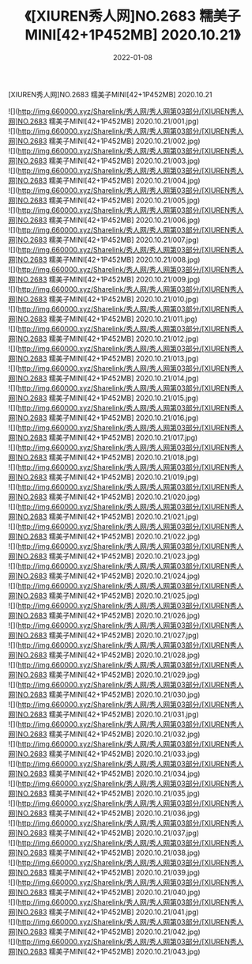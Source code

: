 ﻿---
layout: post
title:  《[XIUREN秀人网]NO.2683 糯美子MINI[42+1P452MB] 2020.10.21》
date:   2022-01-08
img: http://img.660000.xyz/Sharelink/秀人网/秀人网第03部分/[XIUREN秀人网]NO.2683 糯美子MINI[42+1P452MB] 2020.10.21/000.jpg
categories: [美女, 清纯, 唯美]
---

[XIUREN秀人网]NO.2683 糯美子MINI[42+1P452MB] 2020.10.21

 ![](http://img.660000.xyz/Sharelink/秀人网/秀人网第03部分/[XIUREN秀人网]NO.2683 糯美子MINI[42+1P452MB] 2020.10.21/001.jpg) <br>![](http://img.660000.xyz/Sharelink/秀人网/秀人网第03部分/[XIUREN秀人网]NO.2683 糯美子MINI[42+1P452MB] 2020.10.21/002.jpg) <br>![](http://img.660000.xyz/Sharelink/秀人网/秀人网第03部分/[XIUREN秀人网]NO.2683 糯美子MINI[42+1P452MB] 2020.10.21/003.jpg) <br>![](http://img.660000.xyz/Sharelink/秀人网/秀人网第03部分/[XIUREN秀人网]NO.2683 糯美子MINI[42+1P452MB] 2020.10.21/004.jpg) <br>![](http://img.660000.xyz/Sharelink/秀人网/秀人网第03部分/[XIUREN秀人网]NO.2683 糯美子MINI[42+1P452MB] 2020.10.21/005.jpg) <br>![](http://img.660000.xyz/Sharelink/秀人网/秀人网第03部分/[XIUREN秀人网]NO.2683 糯美子MINI[42+1P452MB] 2020.10.21/006.jpg) <br>![](http://img.660000.xyz/Sharelink/秀人网/秀人网第03部分/[XIUREN秀人网]NO.2683 糯美子MINI[42+1P452MB] 2020.10.21/007.jpg) <br>![](http://img.660000.xyz/Sharelink/秀人网/秀人网第03部分/[XIUREN秀人网]NO.2683 糯美子MINI[42+1P452MB] 2020.10.21/008.jpg) <br>![](http://img.660000.xyz/Sharelink/秀人网/秀人网第03部分/[XIUREN秀人网]NO.2683 糯美子MINI[42+1P452MB] 2020.10.21/009.jpg) <br>![](http://img.660000.xyz/Sharelink/秀人网/秀人网第03部分/[XIUREN秀人网]NO.2683 糯美子MINI[42+1P452MB] 2020.10.21/010.jpg) <br>![](http://img.660000.xyz/Sharelink/秀人网/秀人网第03部分/[XIUREN秀人网]NO.2683 糯美子MINI[42+1P452MB] 2020.10.21/011.jpg) <br>![](http://img.660000.xyz/Sharelink/秀人网/秀人网第03部分/[XIUREN秀人网]NO.2683 糯美子MINI[42+1P452MB] 2020.10.21/012.jpg) <br>![](http://img.660000.xyz/Sharelink/秀人网/秀人网第03部分/[XIUREN秀人网]NO.2683 糯美子MINI[42+1P452MB] 2020.10.21/013.jpg) <br>![](http://img.660000.xyz/Sharelink/秀人网/秀人网第03部分/[XIUREN秀人网]NO.2683 糯美子MINI[42+1P452MB] 2020.10.21/014.jpg) <br>![](http://img.660000.xyz/Sharelink/秀人网/秀人网第03部分/[XIUREN秀人网]NO.2683 糯美子MINI[42+1P452MB] 2020.10.21/015.jpg) <br>![](http://img.660000.xyz/Sharelink/秀人网/秀人网第03部分/[XIUREN秀人网]NO.2683 糯美子MINI[42+1P452MB] 2020.10.21/016.jpg) <br>![](http://img.660000.xyz/Sharelink/秀人网/秀人网第03部分/[XIUREN秀人网]NO.2683 糯美子MINI[42+1P452MB] 2020.10.21/017.jpg) <br>![](http://img.660000.xyz/Sharelink/秀人网/秀人网第03部分/[XIUREN秀人网]NO.2683 糯美子MINI[42+1P452MB] 2020.10.21/018.jpg) <br>![](http://img.660000.xyz/Sharelink/秀人网/秀人网第03部分/[XIUREN秀人网]NO.2683 糯美子MINI[42+1P452MB] 2020.10.21/019.jpg) <br>![](http://img.660000.xyz/Sharelink/秀人网/秀人网第03部分/[XIUREN秀人网]NO.2683 糯美子MINI[42+1P452MB] 2020.10.21/020.jpg) <br>![](http://img.660000.xyz/Sharelink/秀人网/秀人网第03部分/[XIUREN秀人网]NO.2683 糯美子MINI[42+1P452MB] 2020.10.21/021.jpg) <br>![](http://img.660000.xyz/Sharelink/秀人网/秀人网第03部分/[XIUREN秀人网]NO.2683 糯美子MINI[42+1P452MB] 2020.10.21/022.jpg) <br>![](http://img.660000.xyz/Sharelink/秀人网/秀人网第03部分/[XIUREN秀人网]NO.2683 糯美子MINI[42+1P452MB] 2020.10.21/023.jpg) <br>![](http://img.660000.xyz/Sharelink/秀人网/秀人网第03部分/[XIUREN秀人网]NO.2683 糯美子MINI[42+1P452MB] 2020.10.21/024.jpg) <br>![](http://img.660000.xyz/Sharelink/秀人网/秀人网第03部分/[XIUREN秀人网]NO.2683 糯美子MINI[42+1P452MB] 2020.10.21/025.jpg) <br>![](http://img.660000.xyz/Sharelink/秀人网/秀人网第03部分/[XIUREN秀人网]NO.2683 糯美子MINI[42+1P452MB] 2020.10.21/026.jpg) <br>![](http://img.660000.xyz/Sharelink/秀人网/秀人网第03部分/[XIUREN秀人网]NO.2683 糯美子MINI[42+1P452MB] 2020.10.21/027.jpg) <br>![](http://img.660000.xyz/Sharelink/秀人网/秀人网第03部分/[XIUREN秀人网]NO.2683 糯美子MINI[42+1P452MB] 2020.10.21/028.jpg) <br>![](http://img.660000.xyz/Sharelink/秀人网/秀人网第03部分/[XIUREN秀人网]NO.2683 糯美子MINI[42+1P452MB] 2020.10.21/029.jpg) <br>![](http://img.660000.xyz/Sharelink/秀人网/秀人网第03部分/[XIUREN秀人网]NO.2683 糯美子MINI[42+1P452MB] 2020.10.21/030.jpg) <br>![](http://img.660000.xyz/Sharelink/秀人网/秀人网第03部分/[XIUREN秀人网]NO.2683 糯美子MINI[42+1P452MB] 2020.10.21/031.jpg) <br>![](http://img.660000.xyz/Sharelink/秀人网/秀人网第03部分/[XIUREN秀人网]NO.2683 糯美子MINI[42+1P452MB] 2020.10.21/032.jpg) <br>![](http://img.660000.xyz/Sharelink/秀人网/秀人网第03部分/[XIUREN秀人网]NO.2683 糯美子MINI[42+1P452MB] 2020.10.21/033.jpg) <br>![](http://img.660000.xyz/Sharelink/秀人网/秀人网第03部分/[XIUREN秀人网]NO.2683 糯美子MINI[42+1P452MB] 2020.10.21/034.jpg) <br>![](http://img.660000.xyz/Sharelink/秀人网/秀人网第03部分/[XIUREN秀人网]NO.2683 糯美子MINI[42+1P452MB] 2020.10.21/035.jpg) <br>![](http://img.660000.xyz/Sharelink/秀人网/秀人网第03部分/[XIUREN秀人网]NO.2683 糯美子MINI[42+1P452MB] 2020.10.21/036.jpg) <br>![](http://img.660000.xyz/Sharelink/秀人网/秀人网第03部分/[XIUREN秀人网]NO.2683 糯美子MINI[42+1P452MB] 2020.10.21/037.jpg) <br>![](http://img.660000.xyz/Sharelink/秀人网/秀人网第03部分/[XIUREN秀人网]NO.2683 糯美子MINI[42+1P452MB] 2020.10.21/038.jpg) <br>![](http://img.660000.xyz/Sharelink/秀人网/秀人网第03部分/[XIUREN秀人网]NO.2683 糯美子MINI[42+1P452MB] 2020.10.21/039.jpg) <br>![](http://img.660000.xyz/Sharelink/秀人网/秀人网第03部分/[XIUREN秀人网]NO.2683 糯美子MINI[42+1P452MB] 2020.10.21/040.jpg) <br>![](http://img.660000.xyz/Sharelink/秀人网/秀人网第03部分/[XIUREN秀人网]NO.2683 糯美子MINI[42+1P452MB] 2020.10.21/041.jpg) <br>![](http://img.660000.xyz/Sharelink/秀人网/秀人网第03部分/[XIUREN秀人网]NO.2683 糯美子MINI[42+1P452MB] 2020.10.21/042.jpg) <br>![](http://img.660000.xyz/Sharelink/秀人网/秀人网第03部分/[XIUREN秀人网]NO.2683 糯美子MINI[42+1P452MB] 2020.10.21/043.jpg) <br>